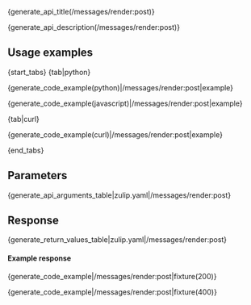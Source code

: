 {generate_api_title(/messages/render:post)}

{generate_api_description(/messages/render:post)}

## Usage examples

{start_tabs}
{tab|python}

{generate_code_example(python)|/messages/render:post|example}

{generate_code_example(javascript)|/messages/render:post|example}

{tab|curl}

{generate_code_example(curl)|/messages/render:post|example}

{end_tabs}

## Parameters

{generate_api_arguments_table|zulip.yaml|/messages/render:post}

## Response

{generate_return_values_table|zulip.yaml|/messages/render:post}

#### Example response

{generate_code_example|/messages/render:post|fixture(200)}

{generate_code_example|/messages/render:post|fixture(400)}
